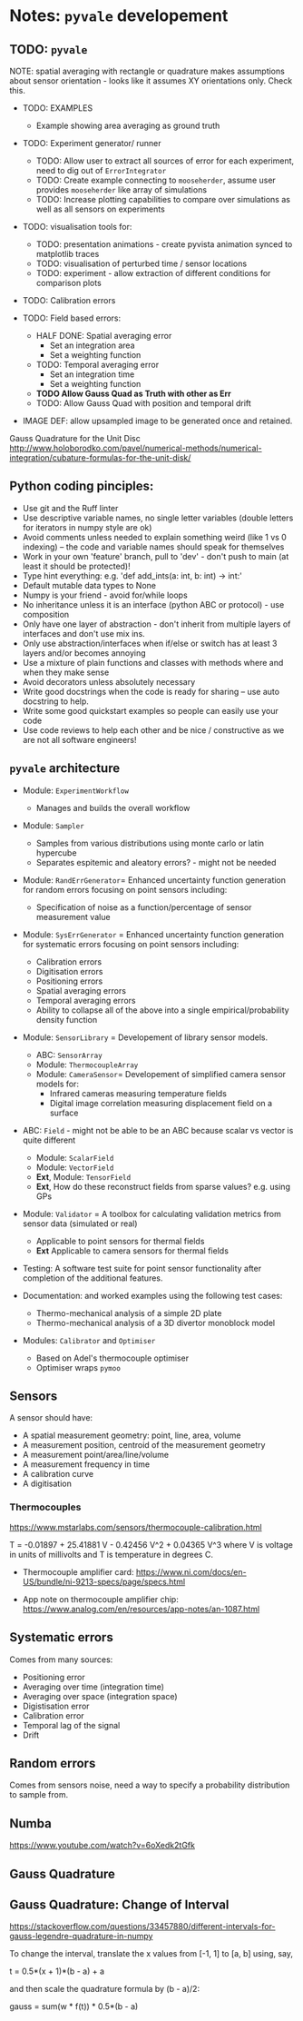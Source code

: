 # Notes: `pyvale` developement

## TODO: `pyvale`
NOTE: spatial averaging with rectangle or quadrature makes assumptions about sensor orientation - looks like it assumes XY orientations only. Check this.

- TODO: EXAMPLES
    - Example showing area averaging as ground truth

- TODO: Experiment generator/ runner
    - TODO: Allow user to extract all sources of error for each experiment, need to dig out of `ErrorIntegrator`
    - TODO: Create example connecting to `mooseherder`, assume user provides `mooseherder` like array of simulations
    - TODO: Increase plotting capabilities to compare over simulations as well as all sensors on experiments

- TODO: visualisation tools for:
    - TODO: presentation animations - create pyvista animation synced to matplotlib traces
    - TODO: visualisation of perturbed time / sensor locations
    - TODO: experiment - allow extraction of different conditions for comparison plots

- TODO: Calibration errors

- TODO: Field based errors:
    - HALF DONE: Spatial averaging error
        - Set an integration area
        - Set a weighting function
    - TODO: Temporal averaging error
        - Set an integration time
        - Set a weighting function
    - **TODO Allow Gauss Quad as Truth with other as Err**
    - TODO: Allow Gauss Quad with position and temporal drift

- IMAGE DEF: allow upsampled image to be generated once and retained.

Gauss Quadrature for the Unit Disc
http://www.holoborodko.com/pavel/numerical-methods/numerical-integration/cubature-formulas-for-the-unit-disk/

## Python coding pinciples:
- Use git and the Ruff linter
- Use descriptive variable names, no single letter variables (double letters for iterators in numpy style are ok)
- Avoid comments unless needed to explain something weird (like 1 vs 0 indexing) – the code and variable names should speak for themselves
- Work in your own 'feature' branch, pull to 'dev' - don't push to main (at least it should be protected)!
- Type hint everything: e.g. 'def add_ints(a: int, b: int) -> int:'
- Default mutable data types to None
- Numpy is your friend - avoid for/while loops
- No inheritance unless it is an interface (python ABC or protocol) - use composition
- Only have one layer of abstraction - don't inherit from multiple layers of interfaces and don't use mix ins.
- Only use abstraction/interfaces when if/else or switch has at least 3 layers and/or becomes annoying
- Use a mixture of plain functions and classes with methods where and when they make sense
- Avoid decorators unless absolutely necessary
- Write good docstrings when the code is ready for sharing – use auto docstring to help.
- Write some good quickstart examples so people can easily use your code
- Use code reviews to help each other and be nice / constructive as we are not all software engineers!

## `pyvale` architecture
- Module: `ExperimentWorkflow`
    - Manages and builds the overall workflow
- Module: `Sampler`
    - Samples from various distributions using monte carlo or latin hypercube
    - Separates espitemic and aleatory errors? - might not be needed
- Module: `RandErrGenerator`= Enhanced uncertainty function generation for random errors focusing on point sensors including:
    - Specification of noise as a function/percentage of sensor measurement value
- Module: `SysErrGenerator` = Enhanced uncertainty function generation for systematic errors focusing on point sensors including:
    - Calibration errors
    - Digitisation errors
    - Positioning errors
    - Spatial averaging errors
    - Temporal averaging errors
    - Ability to collapse all of the above into a single empirical/probability density function
- Module: `SensorLibrary` = Developement of library sensor models.
    - ABC: `SensorArray`
    - Module: `ThermocoupleArray`
    - Module: `CameraSensor`= Developement of simplified camera sensor models for:
        - Infrared cameras measuring temperature fields
        - Digital image correlation measuring displacement field on a surface
- ABC: `Field` - might not be able to be an ABC because scalar vs vector is quite different
    - Module: `ScalarField`
    - Module: `VectorField`
    - **Ext**, Module: `TensorField`
    - **Ext**, How do these reconstruct fields from sparse values? e.g. using GPs

- Module: `Validator` = A toolbox for calculating validation metrics from sensor data (simulated or real)
    - Applicable to point sensors for thermal fields
    - **Ext** Applicable to camera sensors for thermal fields
- Testing: A software test suite for point sensor functionality after completion of the additional features.
- Documentation: and worked examples using the following test cases:
    - Thermo-mechanical analysis of a simple 2D plate
    - Thermo-mechanical analysis of a 3D divertor monoblock model
- Modules: `Calibrator` and `Optimiser`
    - Based on Adel's thermocouple optimiser
    - Optimiser wraps `pymoo`

## Sensors
A sensor should have:
- A spatial measurement geometry: point, line, area, volume
- A measurement position, centroid of the measurement geometry
- A measurement point/area/line/volume
- A measurement frequency in time
- A calibration curve
- A digitisation

### Thermocouples
https://www.mstarlabs.com/sensors/thermocouple-calibration.html

T  =  -0.01897 + 25.41881 V - 0.42456 V^2 + 0.04365 V^3
where V is voltage in units of millivolts and T is temperature in degrees C.

- Thermocouple amplifier card:
https://www.ni.com/docs/en-US/bundle/ni-9213-specs/page/specs.html

- App note on thermocouple amplifier chip:
https://www.analog.com/en/resources/app-notes/an-1087.html

## Systematic errors
Comes from many sources:
- Positioning error
- Averaging over time (integration time)
- Averaging over space (integration space)
- Digistisation error
- Calibration error
- Temporal lag of the signal
- Drift


## Random errors
Comes from sensors noise, need a way to specify a probability distribution to sample from.

## Numba
https://www.youtube.com/watch?v=6oXedk2tGfk

## Gauss Quadrature

## Gauss Quadrature: Change of Interval
https://stackoverflow.com/questions/33457880/different-intervals-for-gauss-legendre-quadrature-in-numpy

To change the interval, translate the x values from [-1, 1] to [a, b] using, say,

t = 0.5*(x + 1)*(b - a) + a

and then scale the quadrature formula by (b - a)/2:

gauss = sum(w * f(t)) * 0.5*(b - a)
